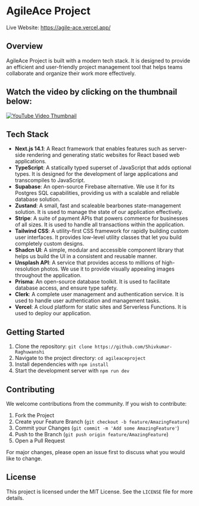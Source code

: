# AgileAce Project

Live Website: https://agile-ace.vercel.app/

## Overview

AgileAce Project is built with a modern tech stack. It is designed to provide an efficient and user-friendly project management tool that helps teams collaborate and organize their work more effectively.

## Watch the video by clicking on the thumbnail below:

[![YouTube Video Thumbnail](https://img.youtube.com/vi/gmNUFQTJSQo/maxresdefault.jpg)](https://www.youtube.com/embed/gmNUFQTJSQo?si=P59hwJI79mm9FZVf)

## Tech Stack

- **Next.js 14.1**: A React framework that enables features such as server-side rendering and generating static websites for React based web applications.
- **TypeScript**: A statically typed superset of JavaScript that adds optional types. It is designed for the development of large applications and transcompiles to JavaScript.
- **Supabase**: An open-source Firebase alternative. We use it for its Postgres SQL capabilities, providing us with a scalable and reliable database solution.
- **Zustand**: A small, fast and scaleable bearbones state-management solution. It is used to manage the state of our application effectively.
- **Stripe**: A suite of payment APIs that powers commerce for businesses of all sizes. It is used to handle all transactions within the application.
- **Tailwind CSS**: A utility-first CSS framework for rapidly building custom user interfaces. It provides low-level utility classes that let you build completely custom designs.
- **Shadcn UI**: A simple, modular and accessible component library that helps us build the UI in a consistent and reusable manner.
- **Unsplash API**: A service that provides access to millions of high-resolution photos. We use it to provide visually appealing images throughout the application.
- **Prisma**: An open-source database toolkit. It is used to facilitate database access, and ensure type safety.
- **Clerk**: A complete user management and authentication service. It is used to handle user authentication and management tasks.
- **Vercel**: A cloud platform for static sites and Serverless Functions. It is used to deploy our application.

## Getting Started

1. Clone the repository: `git clone https://github.com/Shivkumar-Raghuwanshi`
2. Navigate to the project directory: `cd agileaceproject`
3. Install dependencies with `npm install`
4. Start the development server with `npm run dev`

## Contributing

We welcome contributions from the community. If you wish to contribute:

1. Fork the Project
2. Create your Feature Branch (`git checkout -b feature/AmazingFeature`)
3. Commit your Changes (`git commit -m 'Add some AmazingFeature'`)
4. Push to the Branch (`git push origin feature/AmazingFeature`)
5. Open a Pull Request

For major changes, please open an issue first to discuss what you would like to change.

## License

This project is licensed under the MIT License. See the `LICENSE` file for more details.
